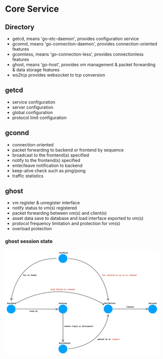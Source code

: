 # Core Service

## Directory
* getcd, means 'go-etc-daemon', provides configuration service
* gconnd, means 'go-connection-daemon', provides connection-oriented features
* gconnless, means 'go-connection-less', provides connectionless features
* ghost, means 'go-host', provides vm management & packet forwarding & data storage features
* ws2tcp provides websocket to tcp conversion

## getcd
* service configuration
* server configuration
* global configuration
* protocol limit configuration

## gconnd
* connection-oriented
* packet forwarding to backend or frontend by sequence
* broadcast to the frontend(s) specified
* notify to the frontend(s) specified
* enter/leave notification to backend
* keep-alive check such as ping/pong
* traffic statistics

## ghost
* vm register & unregister interface
* notify status to vm(s) registered
* packet forwarding between vm(s) and client(s)
* asset data save to database and load interface exported to vm(s)
* protocol frequency limitation and protection for vm(s)
* overload protection

### ghost session state
![session state transform](ghost/sessionstate.png)
